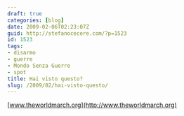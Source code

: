 ```yaml
---
draft: true
categories: [blog]
date: 2009-02-06T02:23:07Z
guid: http://stefanocecere.com/?p=1523
id: 1523
tags:
- disarmo
- guerre
- Mondo Senza Guerre
- spot
title: Hai visto questo?
slug: /2009/02/hai-visto-questo/
---
```


[www.theworldmarch.org](http://www.theworldmarch.org)